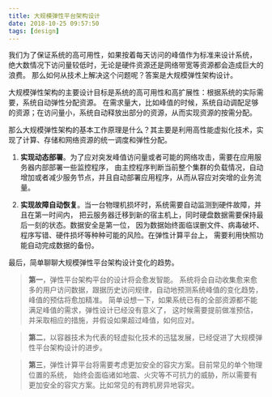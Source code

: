 ```yaml
---
title: 大规模弹性平台架构设计
date: 2018-10-25 09:57:50
tags: [design]
---
```


我们为了保证系统的高可用性，如果按着每天访问的峰值作为标准来设计系统，
绝大数情况下访问量较低时，无论是硬件资源还是网络带宽等资源都会造成巨大的浪费。
那么如何从技术上解决这个问题呢？答案是大规模弹性架构设计。

大规模弹性架构的主要设计目标是系统的高可用性和高扩展性：根据系统的实际需要，系统自动弹性分配资源。
在需求量大，比如峰值的时候，系统自动调配足够的资源；在访问量小，系统自动释放出部分的资源，从而实现资源的按需分配。

那么大规模弹性架构的基本工作原理是什么？其主要是利用高性能虚拟化技术，实现了计算、存储和网络资源的统一调度和弹性分配。

1. **实现动态部署**。为了应对突发峰值访问量或者可能的网络攻击，需要在应用服务器内部部署一些监控程序，
   由主控程序判断当前整个集群的负载情况，自动增加或者减少服务节点，并且自动部署应用程序，从而从容应对突增的业务流量。

2. **实现故障自动恢复**。当一台物理机损坏时，系统需要自动监测到硬件故障，并且在第一时间内，
   把云服务器迁移到新的宿主机上，同时硬盘数据需要保持最后一刻的状态。数据安全是第一位，
   因为数据始终面临误删文件、病毒破坏、程序写错、硬件损坏等种种可能的风险。在弹性计算平台上，
   需要利用快照功能自动完成数据的备份。

<!--more-->

最后，简单聊聊大规模弹性平台架构设计变化的趋势。

> **第一**，弹性平台架构平台的设计将会愈发智能。
> 系统将会自动收集愈来愈多的用户访问数据，跟据历史访问规律，自动地预测系统峰值的变化趋势，峰值的预估将愈加精准。
> 简单设想一下，如果系统已有的全部资源都不能满足峰值的需求，弹性设计已经没有意义了，
> 这时候需要提前做准预估，并采取相应的措施，并假设如果超过峰值，如何应对。

> **第二**，以容器技术为代表的轻虚拟化技术的迅猛发展，已经促进了大规模弹性平台架构设计的进步。

> **第三**，弹性计算平台将需要考虑更加安全的容灾方案。目前常见的单个物理位置的系统，
> 始终会面临诸如地震、火灾等不可抗力的威胁，所以需要有更加安全的容灾方案。比如常见的有跨机房异地容灾。
